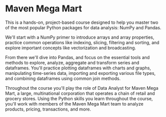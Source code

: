 # Maven Mega Mart

This is a hands-on, project-based course designed to help you master two of the most popular Python packages for data analysis: NumPy and Pandas.



We'll start with a NumPy primer to introduce arrays and array properties, practice common operations like indexing, slicing, filtering and sorting, and explore important concepts like vectorization and broadcasting.



From there we'll dive into Pandas, and focus on the essential tools and methods to explore, analyze, aggregate and transform series and dataframes. You'll practice plotting dataframes with charts and graphs, manipulating time-series data, importing and exporting various file types, and combining dataframes using common join methods.



Throughout the course you'll play the role of Data Analyst for Maven Mega Mart, a large, multinational corporation that operates a chain of retail and grocery stores. Using the Python skills you learn throughout the course, you'll work with members of the Maven Mega Mart team to analyze products, pricing, transactions, and more.
